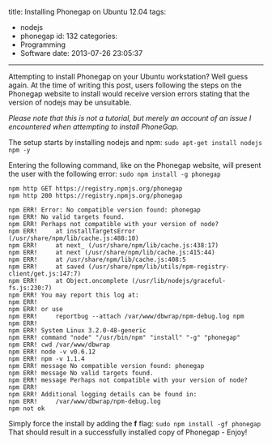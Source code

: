 title: Installing Phonegap on Ubuntu 12.04
tags:
  - nodejs
  - phonegap
id: 132
categories:
  - Programming
  - Software
date: 2013-07-26 23:05:37
---

Attempting to install Phonegap on your Ubuntu workstation? Well guess again. At the time of writing this post, users following the steps on the Phonegap website to install would receive version errors stating that the version of nodejs may be unsuitable.

_Please note that this is not a tutorial, but merely an account of an issue I encountered when attempting to install PhoneGap._

The setup starts by installing nodejs and npm: `sudo apt-get install nodejs npm -y`

Entering the following command, like on the Phonegap website, will present the user with the following error:
`sudo npm install -g phonegap`

```
npm http GET https://registry.npmjs.org/phonegap
npm http 200 https://registry.npmjs.org/phonegap

npm ERR! Error: No compatible version found: phonegap
npm ERR! No valid targets found.
npm ERR! Perhaps not compatible with your version of node?
npm ERR!     at installTargetsError (/usr/share/npm/lib/cache.js:488:10)
npm ERR!     at next_ (/usr/share/npm/lib/cache.js:438:17)
npm ERR!     at next (/usr/share/npm/lib/cache.js:415:44)
npm ERR!     at /usr/share/npm/lib/cache.js:408:5
npm ERR!     at saved (/usr/share/npm/lib/utils/npm-registry-client/get.js:147:7)
npm ERR!     at Object.oncomplete (/usr/lib/nodejs/graceful-fs.js:230:7)
npm ERR! You may report this log at:
npm ERR!     
npm ERR! or use
npm ERR!     reportbug --attach /var/www/dbwrap/npm-debug.log npm
npm ERR! 
npm ERR! System Linux 3.2.0-48-generic
npm ERR! command "node" "/usr/bin/npm" "install" "-g" "phonegap"
npm ERR! cwd /var/www/dbwrap
npm ERR! node -v v0.6.12
npm ERR! npm -v 1.1.4
npm ERR! message No compatible version found: phonegap
npm ERR! message No valid targets found.
npm ERR! message Perhaps not compatible with your version of node?
npm ERR! 
npm ERR! Additional logging details can be found in:
npm ERR!     /var/www/dbwrap/npm-debug.log
npm not ok
```

Simply force the install by adding the **f** flag: `sudo npm install -gf phonegap`
That should result in a successfully installed copy of Phonegap - Enjoy!